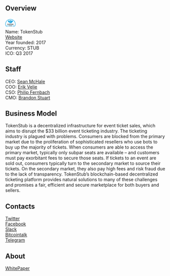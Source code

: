 ## Overview
![logo](../projects/logo/tokenstub.png)  
Name: TokenStub  
[Website](https://www.0xproject.com/#home)  
Year founded: 2017  
Currency: STUB  
ICO: Q3 2017
## Staff
CEO: [Sean McHale](../people/sean_mchale.md)  
COO: [Erik Velie](../people/erik_velie.md)  
CSO: [Philip Fernbach](../people/philip_fernbach.md)  
CMO: [Brandon Stuart](../people/brandon_stuart.md)
## Business Model
TokenStub is a decentralized infrastructure for event ticket sales, which aims to disrupt the $33 billion event ticketing industry.  The ticketing industry is plagued with problems.  Consumers are blocked from the primary market due to the proliferation of sophisticated resellers who use bots to buy up the majority of tickets.  When consumers are able to access the primary market, typically only subpar seats are available – and customers must pay exorbitant fees to secure those seats.  If tickets to an event are sold out, consumers typically turn to the secondary market to source their tickets.  On the secondary market, they also pay high fees and risk fraud due to the lack of transparency. TokenStub’s blockchain-based decentralized ticketing platform provides natural solutions to many of these challenges and promises a fair, efficient and secure marketplace for both buyers and sellers.
## Contacts  
[Twitter](https://twitter.com/tokenstub)   
[Facebook](https://www.facebook.com/tokenstub)  
[Slack](http://slack.tokenstub.io/)  
[Bitcointalk](https://bitcointalk.org/index.php?topic=2076462.0)  
[Telegram](https://t.me/tokenstub)  
## About  
[WhitePaper](https://d2987rzq4y1hnp.cloudfront.net/TokenStub-WhitePaper-EN.v1.pdf)  
